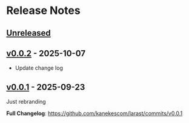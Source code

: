 # Release Notes

## [Unreleased](https://github.com/laravel/laravel/compare/v0.0.2...main)

## [v0.0.2](https://github.com/laravel/laravel/compare/v0.0.1...v0.0.2) - 2025-10-07

- Update change log

## [v0.0.1](https://github.com/laravel/laravel/compare/v12.4.0...v0.0.1) - 2025-09-23

Just rebranding

**Full Changelog**: https://github.com/kanekescom/larast/commits/v0.0.1
